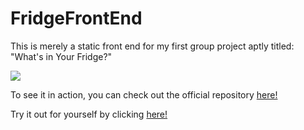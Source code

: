 # FridgeFrontEnd

This is merely a static front end for my first group project aptly titled: "What's in Your Fridge?"

<img src="http://www.exactlyerin.com/wp-content/uploads/2017/06/fridge.jpg">

To see it in action, you can check out the official repository <a href="https://github.com/vincefio/whatsinyourfridge">here!</a>

Try it out for yourself by clicking <a href="https://vincefio.github.io/whatsinyourfridge/">here!</a>

